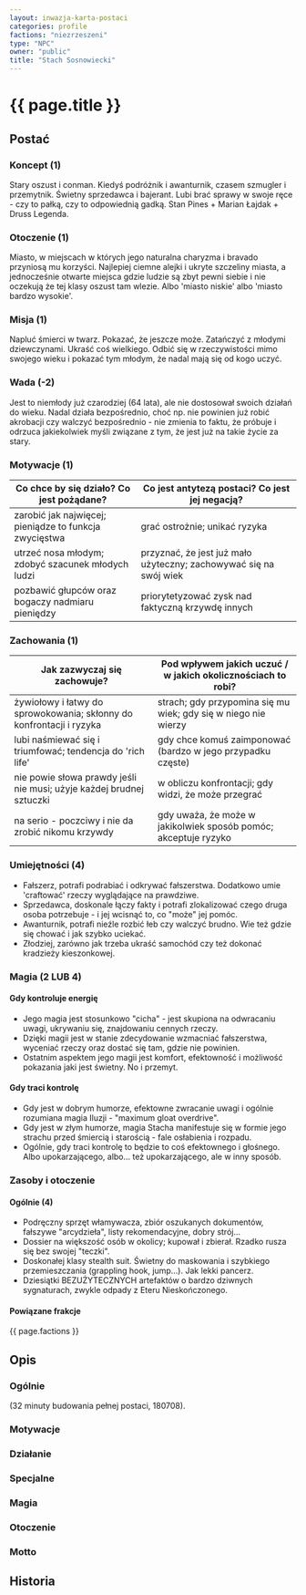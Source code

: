 ```yaml
---
layout: inwazja-karta-postaci
categories: profile
factions: "niezrzeszeni"
type: "NPC"
owner: "public"
title: "Stach Sosnowiecki"
---
```


# {{ page.title }}

## Postać

### Koncept (1)

Stary oszust i conman. Kiedyś podróżnik i awanturnik, czasem szmugler i przemytnik. Świetny sprzedawca i bajerant. Lubi brać sprawy w swoje ręce - czy to pałką, czy to odpowiednią gadką. Stan Pines + Marian Łajdak + Druss Legenda.

### Otoczenie (1)

Miasto, w miejscach w których jego naturalna charyzma i bravado przyniosą mu korzyści. Najlepiej ciemne alejki i ukryte szczeliny miasta, a jednocześnie otwarte miejsca gdzie ludzie są zbyt pewni siebie i nie oczekują że tej klasy oszust tam wlezie. Albo 'miasto niskie' albo 'miasto bardzo wysokie'.

### Misja (1)

Napluć śmierci w twarz. Pokazać, że jeszcze może. Zatańczyć z młodymi dziewczynami. Ukraść coś wielkiego. Odbić się w rzeczywistości mimo swojego wieku i pokazać tym młodym, że nadal mają się od kogo uczyć.

### Wada (-2)

Jest to niemłody już czarodziej (64 lata), ale nie dostosował swoich działań do wieku. Nadal działa bezpośrednio, choć np. nie powinien już robić akrobacji czy walczyć bezpośrednio - nie zmienia to faktu, że próbuje i odrzuca jakiekolwiek myśli związane z tym, że jest już na takie życie za stary.

### Motywacje (1)

| Co chce by się działo? Co jest pożądane?                 | Co jest antytezą postaci? Co jest jej negacją?               |
|----------------------------------------------------------|--------------------------------------------------------------|
| zarobić jak najwięcej; pieniądze to funkcja zwycięstwa   | grać ostrożnie; unikać ryzyka |
| utrzeć nosa młodym; zdobyć szacunek młodych ludzi        | przyznać, że jest już mało użyteczny; zachowywać się na swój wiek |
| pozbawić głupców oraz bogaczy nadmiaru pieniędzy         | priorytetyzować zysk nad faktyczną krzywdę innych |

### Zachowania (1)

| Jak zazwyczaj się zachowuje?                             | Pod wpływem jakich uczuć / w jakich okolicznościach to robi? |
|----------------------------------------------------------|--------------------------------------------------------------|
| żywiołowy i łatwy do sprowokowania; skłonny do konfrontacji i ryzyka   |   strach; gdy przypomina się mu wiek; gdy się w niego nie wierzy |
| lubi naśmiewać się i triumfować; tendencja do 'rich life' | gdy chce komuś zaimponować (bardzo w jego przypadku częste) |
| nie powie słowa prawdy jeśli nie musi; użyje każdej brudnej sztuczki   |   w obliczu konfrontacji; gdy widzi, że może przegrać |
| na serio - poczciwy i nie da zrobić nikomu krzywdy       | gdy uważa, że może w jakikolwiek sposób pomóc; akceptuje ryzyko |

### Umiejętności (4)

* Fałszerz, potrafi podrabiać i odkrywać fałszerstwa. Dodatkowo umie 'craftować' rzeczy wyglądające na prawdziwe.
* Sprzedawca, doskonale łączy fakty i potrafi zlokalizować czego druga osoba potrzebuje - i jej wcisnąć to, co "może" jej pomóc.
* Awanturnik, potrafi nieźle rozbić łeb czy walczyć brudno. Wie też gdzie się chować i jak szybko uciekać.
* Złodziej, zarówno jak trzeba ukraść samochód czy też dokonać kradzieży kieszonkowej.

### Magia (2 LUB 4)

#### Gdy kontroluje energię

* Jego magia jest stosunkowo "cicha" - jest skupiona na odwracaniu uwagi, ukrywaniu się, znajdowaniu cennych rzeczy.
* Dzięki magii jest w stanie zdecydowanie wzmacniać fałszerstwa, wyceniać rzeczy oraz dostać się tam, gdzie nie powinien.
* Ostatnim aspektem jego magii jest komfort, efektowność i możliwość pokazania jaki jest świetny. No i przemyt.

#### Gdy traci kontrolę

* Gdy jest w dobrym humorze, efektowne zwracanie uwagi i ogólnie rozumiana magia Iluzji - "maximum gloat overdrive".
* Gdy jest w złym humorze, magia Stacha manifestuje się w formie jego strachu przed śmiercią i starością - fale osłabienia i rozpadu.
* Ogólnie, gdy traci kontrolę to będzie to coś efektownego i głośnego. Albo upokarzającego, albo... też upokarzającego, ale w inny sposób.

### Zasoby i otoczenie

#### Ogólnie (4)

* Podręczny sprzęt włamywacza, zbiór oszukanych dokumentów, fałszywe "arcydzieła", listy rekomendacyjne, dobry strój...
* Dossier na większość osób w okolicy; kupował i zbierał. Rzadko rusza się bez swojej "teczki".
* Doskonałej klasy stealth suit. Świetny do maskowania i szybkiego przemieszczania (grappling hook, jump...). Jak lekki pancerz.
* Dziesiątki BEZUŻYTECZNYCH artefaktów o bardzo dziwnych sygnaturach, zwykle odpady z Eteru Nieskończonego.

#### Powiązane frakcje

{{ page.factions }}

## Opis

### Ogólnie

(32 minuty budowania pełnej postaci, 180708).

### Motywacje


### Działanie


### Specjalne


### Magia


### Otoczenie


### Motto


## Historia
